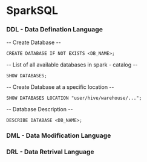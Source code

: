 # SparkSQL

### DDL - Data Defination Language

-- Create Database --

<code>CREATE DATABASE IF NOT EXISTS <DB_NAME>;</code>

-- List of all available databases in spark - catalog --

<code>SHOW DATABASES;</code>
 
-- Create Database at a specific location --

<code>SHOW DATABASES LOCATION "user/hive/warehouse/...";</code>
 
-- Database Description --

<code>DESCRIBE DATABASE <DB_NAME>;</code>

### DML - Data Modification Language
### DRL - Data Retrival Language
